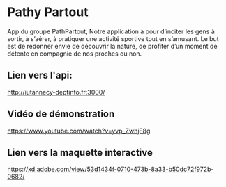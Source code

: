 # Pathy Partout 

App du groupe PathPartout, 
Notre application à pour d’inciter les gens à sortir, à s’aérer, à pratiquer une activité sportive tout en s’amusant. Le but est de redonner envie de découvrir la nature, de profiter d’un moment de détente en compagnie de nos proches ou non.

## Lien vers l'api:
  http://iutannecy-deptinfo.fr:3000/

## Vidéo de démonstration
  https://www.youtube.com/watch?v=yvp_ZwhjF8g
  
## Lien vers la maquette interactive 
https://xd.adobe.com/view/53d1434f-0710-473b-8a33-b50dc72f972b-0682/
